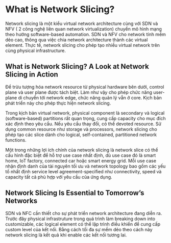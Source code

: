 # What is Network Slicing?

Network slicing là một kiểu virtual network architecture cùng với SDN và NFV ( 2 công nghệ liên quan network virtualization) chuyển mô hình mạng theo hướng software-based automation. SDN và NFV cho network tính mềm dẻo cao, thông qua việc chia network architecture thành các virtual element. Thực tế, network slicing cho phép tạo nhiều virtual network trên cùng physical infrastructure. 

## What is Network Slicing? A Look at Network Slicing in Action

Để trừu tượng hóa network resource từ physical hardware bên dưới, control plane và user plane được tách biệt. Làm như vậy cho phép chức năng user-plane di chuyển tới network edge, chức năng quản lý vẫn ở core. Kịch bản phát triển này cho phép thực hiện network slicing.

Trong kịch bản virtual network, physical component là secondary và logical (software-based) partitions rất quan trọng, cung cấp capacity cho mục đích xác định theo yêu cầu. Nếu yêu cầu thay đổi, có thể devoted resource. Sử dụng common resource như storage và processors, network slicing cho phép tạo các slice dành cho logical, self-contained, partitioned network functions.

Một trong những lợi ích chính của network slicing là network slice có thể cấu hình đặc biệt để hỗ trợ use case nhất định, dù use case đó là smart home, IoT factory, connected car hoặc smart energy grid. Mỗi use case nhận định danh của tài nguyên tối ưu và network topology bao gồm các yếu tố nhất định service level agreement-specified như connectivity, speed và capacity tất cả phù hợp với yêu cầu của ứng dụng.

## Network Slicing Is Essential to Tomorrow’s Networks

SDN và NFC cần thiết cho sự phát triển network architecture đang diễn ra. Trước đây physical infrastruture trong quá trình làm breaking down into customizable, các logical element có thể lập trình điều khiển để cung cấp custom level của kết nối. Bằng cách tối đa sự mềm dẻo theo cách này network slicing là kết quả khi enable các kết nối tương lai. 
